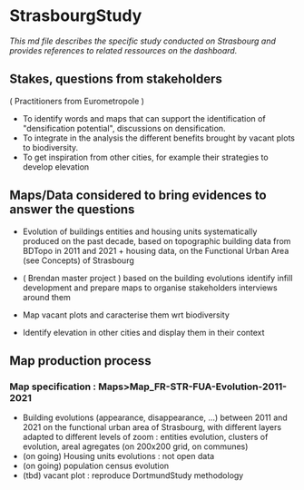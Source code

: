 # StrasbourgStudy

*This md file describes the specific study conducted on Strasbourg and provides references to related ressources on the dashboard.*

## Stakes, questions from stakeholders

( Practitioners from Eurometropole )

* To identify words and maps that can support the identification of "densification potential", discussions on densification.
* To integrate in the analysis the different benefits brought by vacant plots to biodiversity. 
* To get inspiration from other cities, for example their strategies to develop elevation


## Maps/Data considered to bring evidences to answer the questions  

* Evolution of buildings entities and housing units systematically produced on the past decade, based on topographic building data from BDTopo in 2011 and 2021 + housing data, on the Functional Urban Area (see Concepts) of Strasbourg

* ( Brendan master project ) based on the building evolutions identify infill development and prepare maps to organise stakeholders interviews around them

* Map vacant plots and caracterise them wrt biodiversity
  
* Identify elevation in other cities and display them in their context 
    

## Map production process 

### Map specification : Maps>Map_FR-STR-FUA-Evolution-2011-2021
* Building evolutions (appearance, disappearance, ...) between 2011 and 2021 on the functional urban area of Strasbourg, with different layers adapted to different levels of zoom : entities evolution, clusters of evolution, areal agregates (on 200x200 grid, on communes) 
* (on going) Housing units evolutions : not open data 
* (on going) population census evolution
* (tbd) vacant plot : reproduce DortmundStudy methodology
    


